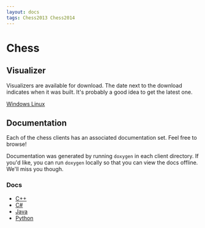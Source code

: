 ```yaml
---
layout: docs
tags: Chess2013 Chess2014
---
```


Chess
=====

Visualizer
----------

Visualizers are available for download. The date next to the download
indicates when it was built. It's probably a good idea to get the
latest one.

<div class="btn-group">
<a href="http://download.megaminerai.com:8080/visualizers/chess/windows/" class="btn btn-info"> Windows <i class="fa fa-windows"></i></a>
<a href="http://download.megaminerai.com:8080/visualizers/chess/linux/" class="btn btn-warning"> Linux <i class="fa fa-linux"></i></a>
</div>


Documentation
-------------

Each of the chess clients has an associated documentation set. Feel free to browse!

Documentation was generated by running ``doxygen`` in each client
directory. If you'd like, you can run ``doxygen`` locally so that you
can view the docs offline. We'll miss you though.

### Docs

* [C++](/chess/doxygen/cpp)
* [C#](/chess/doxygen/csharp)
* [Java](/chess/doxygen/java)
* [Python](/chess/doxygen/python)
